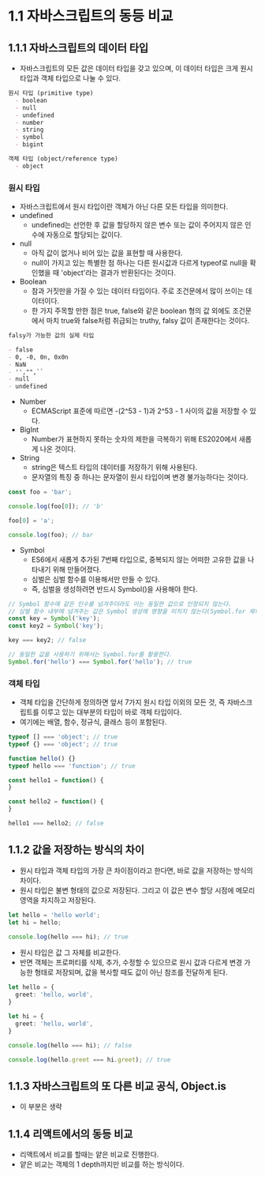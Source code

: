 # 1.1 자바스크립트의 동등 비교
## 1.1.1 자바스크립트의 데이터 타입
- 자바스크립트의 모든 값은 데이터 타입을 갖고 있으며, 이 데이터 타입은 크게 원시 타입과 객체 타입으로 나눌 수 있다.
```md
원시 타입 (primitive type)
  - boolean
  - null
  - undefined
  - number
  - string
  - symbol
  - bigint

객체 타입 (object/reference type)
  - object
```
### 원시 타입
- 자바스크립트에서 원시 타입이란 객체가 아닌 다른 모든 타입을 의미한다.
- undefined
  - undefined는 선언한 후 값을 할당하지 않은 변수 또는 값이 주어지지 않은 인수에 자동으로 할당되는 값이다.
- null
  - 아직 값이 없거나 비어 있는 값을 표현할 때 사용한다.
  - null이 가지고 있는 특별한 점 하나는 다른 원시값과 다르게 typeof로 null을 확인했을 때 'object'라는 결과가 반환된다는 것이다.
- Boolean
  - 참과 거짓만을 가질 수 있는 데이터 타입이다. 주로 조건문에서 많이 쓰이는 데이터이다.
  - 한 가지 주목할 만한 점은 true, false와 같은 boolean 형의 값 외에도 조건문에서 마치 true와 false처럼 취급되는 truthy, falsy 값이 존재한다는 것이다.
```md
falsy가 가능한 값의 실제 타입

- false
- 0, -0, 0n, 0x0n
- NaN
- '',"",``
- null
- undefined
```
- Number
  - ECMAScript 표준에 따르면 -(2^53 - 1)과 2^53 - 1 사이의 값을 저장할 수 있다.
- BigInt
  - Number가 표현하지 못하는 숫자의 제한을 극복하기 위해 ES2020에서 새롭게 나온 것이다.
- String
  - string은 텍스트 타입의 데이터를 저장하기 위해 사용된다.
  - 문자열의 특징 중 하나는 문자열이 원시 타입이며 변경 불가능하다는 것이다.
```ts
const foo = 'bar';

console.log(foo[0]); // 'b'

foo[0] = 'a';

console.log(foo); // bar
```
- Symbol
  - ES6에서 새롭게 추가된 7번째 타입으로, 중복되지 않는 어떠한 고유한 값을 나타내기 위해 만들어졌다.
  - 심벌은 심벌 함수를 이용해서만 만들 수 있다.
  - 즉, 심벌을 생성하려면 반드시 Symbol()을 사용해야 한다.
```ts
// Symbol 함수에 같은 인수를 넘겨주더라도 이는 동일한 값으로 인정되지 않는다.
// 심벌 함수 내부에 넘겨주는 값은 Symbol 생성에 영향을 미치지 않는다(Symbol.for 제외).
const key = Symbol('key');
const key2 = Symbol('key');

key === key2; // false

// 동일한 값을 사용하기 위해서는 Symbol.for를 활용한다.
Symbol.for('hello') === Symbol.for('hello'); // true
```

### 객체 타입
- 객체 타입을 간단하게 정의하면 앞서 7가지 원시 타입 이외의 모든 것, 즉 자바스크립트를 이루고 있는 대부분의 타입이 바로 객체 타입이다.
- 여기에는 배열, 함수, 정규식, 클래스 등이 포함된다.
```ts
typeof [] === 'object'; // true
typeof {} === 'object'; // true

function hello() {}
typeof hello === 'function'; // true

const hello1 = function() {
}

const hello2 = function() {
}

hello1 === hello2; // false 
```

## 1.1.2 값을 저장하는 방식의 차이
- 원시 타입과 객체 타입의 가장 큰 차이점이라고 한다면, 바로 값을 저장하는 방식의 차이다.
- 원시 타입은 불변 형태의 값으로 저장된다. 그리고 이 값은 변수 할당 시점에 메모리 영역을 차지하고 저장된다.
```ts
let hello = 'hello world';
let hi = hello;

console.log(hello === hi); // true
```
- 원시 타입은 값 그 자체를 비교한다.
- 반면 객체는 프로퍼티를 삭제, 추가, 수정할 수 있으므로 원시 값과 다르게 변경 가능한 형태로 저장되며, 값을 복사할 때도 값이 아닌 참조를 전달하게 된다.
```ts
let hello = {
  greet: 'hello, world',
}

let hi = {
  greet: 'hello, world',
}

console.log(hello === hi); // false

console.log(hello.greet === hi.greet); // true
```

## 1.1.3 자바스크립트의 또 다른 비교 공식, Object.is
- 이 부분은 생략

## 1.1.4 리액트에서의 동등 비교
- 리액트에서 비교를 할때는 얕은 비교로 진행한다.
- 얕은 비교는 객체의 1 depth까지만 비교를 하는 방식이다.
